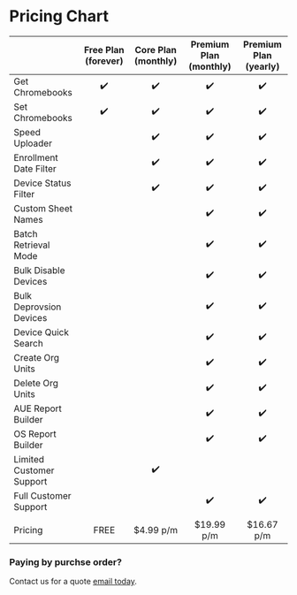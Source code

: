 # Pricing Chart <Badge text="it's worth it"/>


|                           | Free Plan (forever) | Core Plan (monthly) |  Premium Plan (monthly) | Premium Plan (yearly) |
|---------------------------|:-------------------:|:-------------------:|:-----------------------:|:---------------------:|
| Get Chromebooks           |  :heavy_check_mark: |  :heavy_check_mark: |    :heavy_check_mark:   |   :heavy_check_mark:  |
| Set Chromebooks           |  :heavy_check_mark: |  :heavy_check_mark: |    :heavy_check_mark:   |   :heavy_check_mark:  |
| Speed Uploader            |                     |  :heavy_check_mark: |    :heavy_check_mark:   |   :heavy_check_mark:  |
| Enrollment Date Filter    |                     |  :heavy_check_mark: |    :heavy_check_mark:   |   :heavy_check_mark:  |
| Device Status Filter      |                     |  :heavy_check_mark: |    :heavy_check_mark:   |   :heavy_check_mark:  |
| Custom Sheet Names        |                     |                     |    :heavy_check_mark:   |   :heavy_check_mark:  |
| Batch Retrieval Mode      |                     |                     |    :heavy_check_mark:   |   :heavy_check_mark:  |
| Bulk Disable Devices      |                     |                     |    :heavy_check_mark:   |   :heavy_check_mark:  |
| Bulk Deprovsion Devices   |                     |                     |    :heavy_check_mark:   |   :heavy_check_mark:  |
| Device Quick Search       |                     |                     |    :heavy_check_mark:   |   :heavy_check_mark:  |
| Create Org Units          |                     |                     |    :heavy_check_mark:   |   :heavy_check_mark:  |
| Delete Org Units          |                     |                     |    :heavy_check_mark:   |   :heavy_check_mark:  |
| AUE Report Builder        |                     |                     |    :heavy_check_mark:   |   :heavy_check_mark:  |
| OS Report Builder         |                     |                     |    :heavy_check_mark:   |   :heavy_check_mark:  |
| Limited Customer Support  |                     |  :heavy_check_mark: |                         |                       |
| Full Customer Support     |                     |                     |    :heavy_check_mark:   |   :heavy_check_mark:  |
|                           |                     |                     |                         |                       |
| Pricing                   |         FREE        |      $4.99 p/m      |        $19.99 p/m       |       $16.67 p/m      |


### Paying by purchse order? 

Contact us for a quote [email today](mailto:justin@adminremix.com).